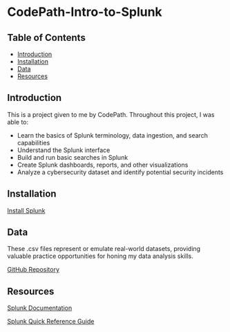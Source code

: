 # CodePath-Intro-to-Splunk

## Table of Contents

- [Introduction](#introduction)
- [Installation](#installation)
- [Data](#data)
- [Resources](#resources)

## Introduction

This is a project given to me by CodePath. Throughout this project, I was able to:
- Learn the basics of Splunk terminology, data ingestion, and search capabilities
- Understand the Splunk interface
- Build and run basic searches in Splunk
- Create Splunk dashboards, reports, and other visualizations
- Analyze a cybersecurity dataset and identify potential security incidents

## Installation

[Install Splunk](https://docs.splunk.com/Documentation/SplunkCloud/latest/SearchTutorial/InstallSplunk)

## Data

These .csv files represent or emulate real-world datasets, providing valuable practice opportunities for honing my data analysis skills.

[GitHub Repository](https://github.com/codepath/cyb102-vm-setup/tree/ad78d40404247031de11e01ea984b20e82ec8c75/Files/unit5)

## Resources

[Splunk Documentation](https://docs.splunk.com/Documentation/Splunk)

[Splunk Quick Reference Guide](https://www.splunk.com/en_us/resources/splunk-quick-reference-guide.html?301=/en_us/pdfs/solution-guides/splunk-quick-reference-guide.pdf)


